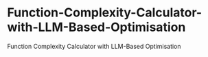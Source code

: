 # Function-Complexity-Calculator-with-LLM-Based-Optimisation
Function Complexity Calculator with LLM-Based Optimisation

